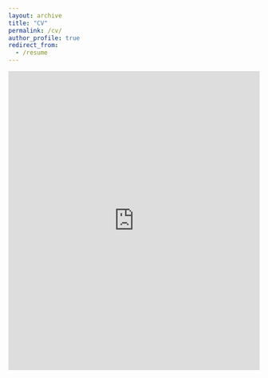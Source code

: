 ```yaml
---
layout: archive
title: "CV"
permalink: /cv/
author_profile: true
redirect_from:
  - /resume
---
```



<iframe 
    src="http://localhost:4000/files/Nadeeshan_De_Silva_Resume.pdf" 
    width="100%" 
    height="600px" 
    style="border: none;">
  </iframe>